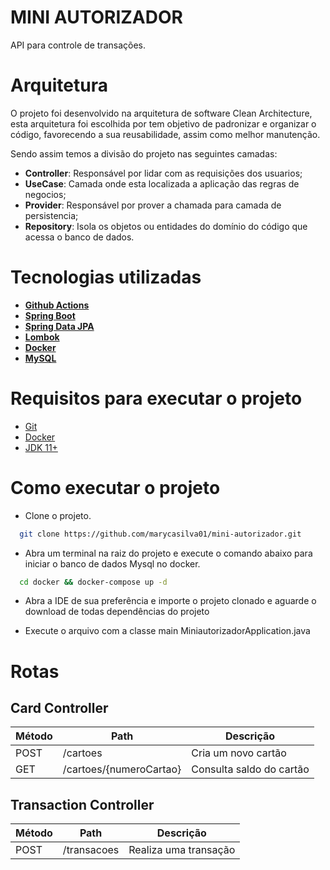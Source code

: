# MINI AUTORIZADOR
API para controle de transações.

# Arquitetura
O projeto foi desenvolvido na arquitetura de software Clean Architecture, esta arquitetura foi escolhida por tem objetivo de padronizar e organizar o 
código, favorecendo a sua reusabilidade, assim como melhor manutenção.

Sendo assim temos a divisão do projeto nas seguintes camadas:

* **Controller**: Responsável por lidar com as requisições dos usuarios;
* **UseCase**: Camada onde esta localizada a aplicação das regras de negocios;
* **Provider**: Responsável por prover a chamada para camada de persistencia;
* **Repository**: Isola os objetos ou entidades do domínio do código que acessa o banco de dados.

# Tecnologias utilizadas

- **[Github Actions](https://github.com/features/actions)**
- **[Spring Boot](https://spring.io/projects/spring-boot)**
- **[Spring Data JPA](https://spring.io/projects/spring-data-jpa#overview)**
- **[Lombok](https://projectlombok.org/)**
- **[Docker](https://www.docker.com/)**
- **[MySQL](https://www.mysql.com/)**

# Requisitos para executar o projeto
- [Git](https://git-scm.com/)
- [Docker](https://www.docker.com/)
- [JDK 11+](https://www.oracle.com/br/java/technologies/javase/jdk11-archive-downloads.html)

# Como executar o projeto
- Clone o projeto.
```bash
  git clone https://github.com/marycasilva01/mini-autorizador.git
```
- Abra um terminal na raiz do projeto e execute o comando abaixo para iniciar o banco de dados Mysql no docker.
```bash
  cd docker && docker-compose up -d
```
- Abra a IDE de sua preferência e importe o projeto clonado e aguarde o download de todas dependências do projeto

- Execute o arquivo com a classe main MiniautorizadorApplication.java

# Rotas
## Card Controller
| Método  | Path  | Descrição  |
| ------------ | ------------ | ------------ |
| POST  |  /cartoes | Cria um novo cartão |
| GET  |  /cartoes/{numeroCartao} | Consulta saldo do cartão |

## Transaction Controller
| Método  | Path  | Descrição  |
| ------------ | ------------ | ------------ |
| POST  |  /transacoes | Realiza uma transação |